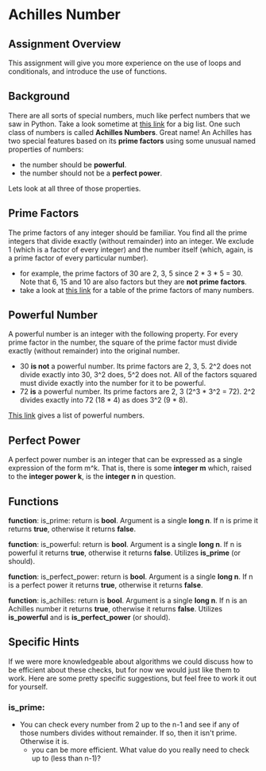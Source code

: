 # Achilles Number

## Assignment Overview

This assignment will give you more experience on the use of loops and conditionals, and introduce the use of functions.

## Background

There are all sorts of special numbers, much like perfect numbers that we saw in Python. Take a look sometime at [this link](http://mathworld.wolfram.com/topics/SpecialNumbers.html) for a big list. One such class of numbers is called **Achilles Numbers**. Great name! An Achilles has two special features based on its **prime factors** using some unusual named properties of numbers:

- the number should be **powerful**.
- the number should not be a **perfect power**.

Lets look at all three of those properties.

## Prime Factors

The prime factors of any integer should be familiar. You find all the prime integers that divide exactly (without remainder) into an integer. We exclude 1 (which is a factor of every integer) and the number itself (which, again, is a prime factor of every particular number).

- for example, the prime factors of 30 are 2, 3, 5 since 2 * 3 * 5 = 30. Note that 6, 15 and 10 are also factors but they are **not prime factors**.
- take a look at [this link](https://en.wikipedia.org/wiki/Table_of_prime_factors) for a table of the prime factors of many numbers.

## Powerful Number

A powerful number is an integer with the following property. For every prime factor in the number, the square of the prime factor must divide exactly (without remainder) into the original number.

- 30 **is not** a powerful number. Its prime factors are 2, 3, 5. 2^2 does not divide exactly into 30, 3^2 does, 5^2 does not. All of the factors squared must divide exactly into the number for it to be powerful.
- 72 **is** a powerful number. Its prime factors are 2, 3 (2^3 * 3^2 = 72). 2^2 divides exactly into 72 (18 * 4) as does 3^2 (9 * 8).

[This link](https://en.wikipedia.org/wiki/Powerful_number) gives a list of powerful numbers.

## Perfect Power

A perfect power number is an integer that can be expressed as a single expression of the form m^k. That is, there is some **integer m** which, raised to the **integer power k**, is the **integer n** in question.

## Functions

**function**: is_prime: return is **bool**. Argument is a single **long n**. If n is prime it returns **true**, otherwise it returns **false**.

**function**: is_powerful: return is **bool**. Argument is a single **long n**. If n is powerful it returns **true**, otherwise it returns **false**. Utilizes **is_prime** (or should).

**function**: is_perfect_power: return is **bool**. Argument is a single **long n**. If n is a perfect power it returns **true**, otherwise it returns **false**.

**function**: is_achilles: return is **bool**. Argument is a single **long n**. If n is an Achilles number it returns **true**, otherwise it returns **false**. Utilizes **is_powerful** and is **is_perfect_power** (or should).

## Specific Hints

If we were more knowledgeable about algorithms we could discuss how to be efficient about these checks, but for now we would just like them to work. Here are some pretty specific suggestions, but feel free to work it out for yourself.

### is_prime:

- You can check every number from 2 up to the n-1 and see if any of those numbers divides without remainder. If so, then it isn't prime. Otherwise it is.
   - you can be more efficient. What value do you really need to check up to (less than n-1)?



